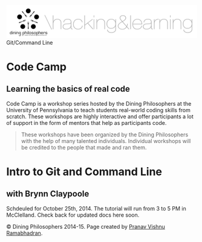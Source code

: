 <div class="hidden"><meta property="og:image" content="http://dinphil.github.io/code-weekend/assets/img/logo.png"><link rel="shortcut icon" href="assets/images/favicon.png"><link rel="stylesheet" href="http://netdna.bootstrapcdn.com/font-awesome/4.0.3/css/font-awesome.css"><link rel="stylesheet" href='http://fonts.googleapis.com/css?family=Open+Sans:300italic,400italic,600italic,700italic,400,300,600,700' type='text/css'></div><img class="full-img" src="assets/img/logo.png"><div class="nav-items"><div class="nav-item" id="git-menu">Git/Command Line</div></div>

Code Camp
============
Learning the basics of real code
--------------------------

Code Camp is a workshop series hosted by the Dining Philosophers at the University of Pennsylvania to teach students real-world coding skills from scratch. These workshops are highly interactive and offer participants a lot of support in the form of mentors that help as participants code.

> These workshops have been organized by the Dining Philosophers with the help of many talented individuals. Individual workshops will be credited to the people that made and ran them.


Intro to Git and Command Line <a id="git-section"></a>
==================================
with Brynn Claypoole
------------------------------------

Schdeuled for October 25th, 2014. The tutorial will run from 3 to 5 PM in McClelland. Check back for updated docs here soon.

<div class="footer"><p>&copy; Dining Philosophers 2014-15. Page created by <a href="http://pvrnav.com">Pranav Vishnu Ramabhadran</a>.</div>

<script src="http://code.jquery.com/jquery-1.11.0.min.js"></script>
<script src="assets/js/nav.js"></script>
<script src="assets/js/FlowType.js"></script>
<script type="text/javascript">
    $('body').flowtype({
        minimum   : 500,
        maximum   : 1000,
        minFont   : 16,
        maxFont   : 65,
        fontRatio : 40
    });
</script>
<script>
    $(window).load(function(){
        $('.loading').fadeOut('200');
    });
</script>

